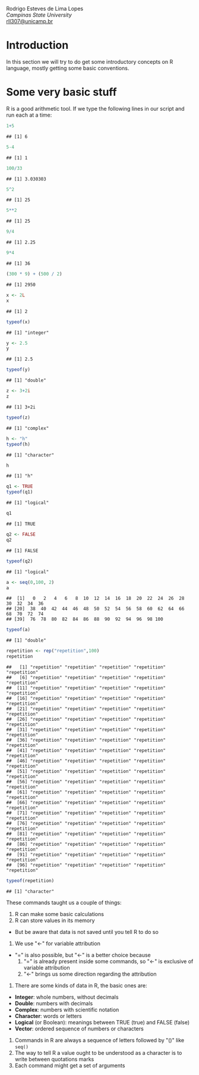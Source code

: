Rodrigo Esteves de Lima Lopes \
*Campinas State University* \
[rll307@unicamp.br](mailto:rll307@unicamp.br)

# Introduction
In this section we will try to do get some introductory concepts on R language, mostly getting some basic conventions. 

# Some very basic stuff

R is a good arithmetic tool. If we type the following lines in our script and run each at a time:



```r
1+5
```

```
## [1] 6
```

```r
5-4
```

```
## [1] 1
```

```r
100/33
```

```
## [1] 3.030303
```

```r
5^2
```

```
## [1] 25
```

```r
5**2
```

```
## [1] 25
```

```r
9/4
```

```
## [1] 2.25
```

```r
9*4
```

```
## [1] 36
```

```r
(300 * 9) + (500 / 2)
```

```
## [1] 2950
```

```r
x <- 2L
x
```

```
## [1] 2
```

```r
typeof(x)
```

```
## [1] "integer"
```

```r
y <- 2.5
y
```

```
## [1] 2.5
```

```r
typeof(y)
```

```
## [1] "double"
```

```r
z <- 3+2i
z
```

```
## [1] 3+2i
```

```r
typeof(z)
```

```
## [1] "complex"
```

```r
h <- "h"
typeof(h)
```

```
## [1] "character"
```

```r
h
```

```
## [1] "h"
```

```r
q1 <- TRUE
typeof(q1)
```

```
## [1] "logical"
```

```r
q1
```

```
## [1] TRUE
```

```r
q2 <- FALSE
q2
```

```
## [1] FALSE
```

```r
typeof(q2)
```

```
## [1] "logical"
```

```r
a <- seq(0,100, 2)
a
```

```
##  [1]   0   2   4   6   8  10  12  14  16  18  20  22  24  26  28  30  32  34  36
## [20]  38  40  42  44  46  48  50  52  54  56  58  60  62  64  66  68  70  72  74
## [39]  76  78  80  82  84  86  88  90  92  94  96  98 100
```

```r
typeof(a)
```

```
## [1] "double"
```

```r
repetition <- rep("repetition",100)
repetition
```

```
##   [1] "repetition" "repetition" "repetition" "repetition" "repetition"
##   [6] "repetition" "repetition" "repetition" "repetition" "repetition"
##  [11] "repetition" "repetition" "repetition" "repetition" "repetition"
##  [16] "repetition" "repetition" "repetition" "repetition" "repetition"
##  [21] "repetition" "repetition" "repetition" "repetition" "repetition"
##  [26] "repetition" "repetition" "repetition" "repetition" "repetition"
##  [31] "repetition" "repetition" "repetition" "repetition" "repetition"
##  [36] "repetition" "repetition" "repetition" "repetition" "repetition"
##  [41] "repetition" "repetition" "repetition" "repetition" "repetition"
##  [46] "repetition" "repetition" "repetition" "repetition" "repetition"
##  [51] "repetition" "repetition" "repetition" "repetition" "repetition"
##  [56] "repetition" "repetition" "repetition" "repetition" "repetition"
##  [61] "repetition" "repetition" "repetition" "repetition" "repetition"
##  [66] "repetition" "repetition" "repetition" "repetition" "repetition"
##  [71] "repetition" "repetition" "repetition" "repetition" "repetition"
##  [76] "repetition" "repetition" "repetition" "repetition" "repetition"
##  [81] "repetition" "repetition" "repetition" "repetition" "repetition"
##  [86] "repetition" "repetition" "repetition" "repetition" "repetition"
##  [91] "repetition" "repetition" "repetition" "repetition" "repetition"
##  [96] "repetition" "repetition" "repetition" "repetition" "repetition"
```

```r
typeof(repetition)
```

```
## [1] "character"
```



These commands taught us a couple of things:

1. R can make some basic calculations
1. R can store values in its memory
  - But be aware that data is not saved until you tell R to do so
1. We use "<-" for variable attribution
  - "=" is also possible, but "<-" is a better choice because
    1. "=" is already present inside some commands, so "<-" is exclusive of variable attribution
    1. "<-" brings us some direction regarding the attribution
1. There are some kinds of data in R, the basic ones are:
  - **Integer**: whole numbers, without decimals
  - **Double**: numbers with decimals
  - **Complex**: numbers with scientific notation
  - **Character**: words or letters
  - **Logical** (or Boolean): meanings between TRUE (true) and FALSE (false)
  - **Vector**: ordered sequence of numbers or characters
1. Commands in R are always a sequence of letters followed by "()" like `seq()`
1. The way to tell R a value ought to be understood as a  character is to write between quotations marks 
1. Each command might get a set of arguments











